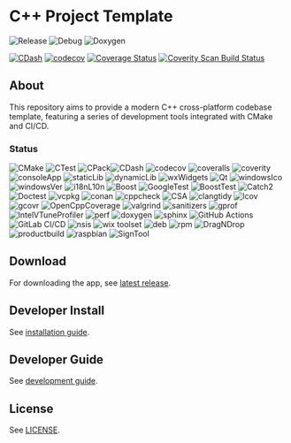 # C++ Project Template

![Release](https://github.com/MangaD/cpp-project-template/actions/workflows/build-release.yml/badge.svg) ![Debug](https://github.com/MangaD/cpp-project-template/actions/workflows/build-debug.yml/badge.svg) ![Doxygen](https://github.com/MangaD/cpp-project-template/actions/workflows/doxygen-gh-pages.yml/badge.svg)

[![CDash](https://img.shields.io/badge/CDash-dashboard-green)](https://my.cdash.org/index.php?project=cpp-project-template) [![codecov](https://codecov.io/gh/MangaD/cpp-project-template/branch/main/graph/badge.svg?token=4D88K24BF0)](https://codecov.io/gh/MangaD/cpp-project-template) [![Coverage Status](https://coveralls.io/repos/github/MangaD/cpp-project-template/badge.svg?branch=main)](https://coveralls.io/github/MangaD/cpp-project-template?branch=main) <a href="https://scan.coverity.com/projects/mangad-cpp-project-template">
  <img alt="Coverity Scan Build Status"
       src="https://scan.coverity.com/projects/28433/badge.svg"/>
</a>

## About

This repository aims to provide a modern C++ cross-platform codebase template, featuring a series of development tools integrated with CMake and CI/CD.

### Status

![CMake](https://img.shields.io/badge/CMake-done-green) ![CTest](https://img.shields.io/badge/CTest-done-green) ![CPack](https://img.shields.io/badge/CPack-done-green)![CDash](https://img.shields.io/badge/CDash-done-green) ![codecov](https://img.shields.io/badge/codecov-done-green) ![coveralls](https://img.shields.io/badge/coveralls-done-green) ![coverity](https://img.shields.io/badge/coverity-todo-red) ![consoleApp](https://img.shields.io/badge/console%20app-done-green) ![staticLib](https://img.shields.io/badge/static%20library-done-green) ![dynamicLib](https://img.shields.io/badge/dynamic%20library-todo-red) ![wxWidgets](https://img.shields.io/badge/wxWidgets-done-green) ![Qt](https://img.shields.io/badge/Qt-todo-red) ![windowsIco](https://img.shields.io/badge/windows%20icon-done-green)
![windowsVer](https://img.shields.io/badge/windows%20version-done-green) ![i18nL10n](https://img.shields.io/badge/i18n%20and%20L10n-todo-red) ![Boost](https://img.shields.io/badge/boost-todo-red) ![GoogleTest](https://img.shields.io/badge/GoogleTest-done-green) ![BoostTest](https://img.shields.io/badge/Boost.Test-todo-red) ![Catch2](https://img.shields.io/badge/catch2-todo-red) ![Doctest](https://img.shields.io/badge/doctest-todo-red) ![vcpkg](https://img.shields.io/badge/vcpkg-done-green) ![conan](https://img.shields.io/badge/conan-todo-red) ![cppcheck](https://img.shields.io/badge/cppcheck-done-green) ![CSA](https://img.shields.io/badge/clang%20static%20analyzer-done-green) ![clangtidy](https://img.shields.io/badge/clang%20tidy-done-green) ![lcov](https://img.shields.io/badge/lcov-done-green) ![gcovr](https://img.shields.io/badge/gcovr-done-green) ![OpenCppCoverage](https://img.shields.io/badge/OpenCppCoverage-needs%20work-yellow) ![valgrind](https://img.shields.io/badge/valgrind-done-green) ![sanitizers](https://img.shields.io/badge/sanitizers-done-green) ![gprof](https://img.shields.io/badge/gprof-todo-red) ![IntelVTuneProfiler](https://img.shields.io/badge/Intel%20VTune%20Profiler-todo-red) ![perf](https://img.shields.io/badge/perf-todo-red) ![doxygen](https://img.shields.io/badge/doxygen-done-green) ![sphinx](https://img.shields.io/badge/sphinx-needs%20work-yellow) ![GitHub Actions](https://img.shields.io/badge/GitHub%20Actions-done-green) ![GitLab CI/CD](https://img.shields.io/badge/GitLab%20CI/CD-todo-red) ![nsis](https://img.shields.io/badge/nsis-done-green) ![wix toolset](https://img.shields.io/badge/wix%20toolset-done-green) ![deb](https://img.shields.io/badge/deb-done-green) ![rpm](https://img.shields.io/badge/rpm-done-green) ![DragNDrop](https://img.shields.io/badge/DragNDrop-needs%20work-yellow) ![productbuild](https://img.shields.io/badge/productbuild-todo-red) ![raspbian](https://img.shields.io/badge/raspbian-todo-red) ![SignTool](https://img.shields.io/badge/SignTool-todo-red) 

## Download

For downloading the app, see [latest release](https://github.com/MangaD/cpp-project-template/releases/latest).

## Developer Install

See [installation guide](docs/INSTALL.md).

## Developer Guide

See [development guide](docs/GUIDE.md).

## License

See [LICENSE](LICENSE).
